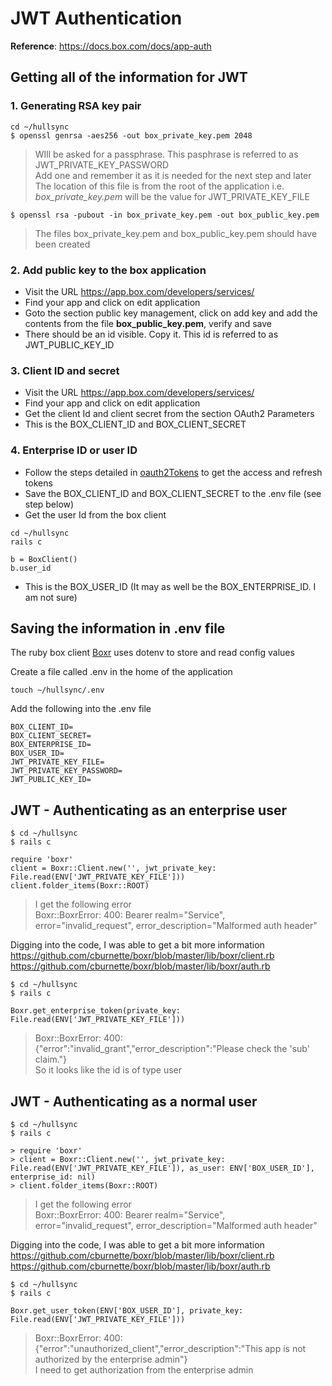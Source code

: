 # JWT Authentication
__Reference__: https://docs.box.com/docs/app-auth

## Getting all of the information for JWT

### 1. Generating RSA key pair
```
cd ~/hullsync
$ openssl genrsa -aes256 -out box_private_key.pem 2048
```
> WIll be asked for a passphrase. This pasphrase is referred to as JWT_PRIVATE_KEY_PASSWORD      
> Add one and remember it as it is needed for the next step and later     
> The location of this file is from the root of the application i.e. _box_private_key.pem_ will be the value for JWT_PRIVATE_KEY_FILE
```
$ openssl rsa -pubout -in box_private_key.pem -out box_public_key.pem
```
> The files box_private_key.pem and box_public_key.pem should have been created

### 2. Add public key to the box application
* Visit the URL https://app.box.com/developers/services/ 
* Find your app and click on edit application
* Goto the section public key management, click on add key and add the contents from the file __box_public_key.pem__, verify and save
* There should be an id visible. Copy it. This id is referred to as JWT_PUBLIC_KEY_ID

### 3. Client ID and secret 
* Visit the URL https://app.box.com/developers/services/ 
* Find your app and click on edit application
* Get the client Id and client secret from the section OAuth2 Parameters
* This is the BOX_CLIENT_ID and BOX_CLIENT_SECRET

### 4. Enterprise ID or user ID    
* Follow the steps detailed in [oauth2Tokens](https://github.com/uohull/hullsync/blob/master/doc/oauth2Tokens.md) to get the access and refresh tokens
* Save the BOX_CLIENT_ID and BOX_CLIENT_SECRET to the .env file (see step below)
* Get the user Id from the box client
```
cd ~/hullsync
rails c
```
```
b = BoxClient()
b.user_id
```
* This is the BOX_USER_ID (It may as well be the BOX_ENTERPRISE_ID. I am not sure)

## Saving the information in .env file
The ruby box client [Boxr](https://github.com/cburnette/boxr) uses dotenv to store and read config values

Create a file called .env in the home of the application
```
touch ~/hullsync/.env
```
Add the following into the .env file
```
BOX_CLIENT_ID=
BOX_CLIENT_SECRET=
BOX_ENTERPRISE_ID=
BOX_USER_ID=
JWT_PRIVATE_KEY_FILE=
JWT_PRIVATE_KEY_PASSWORD=
JWT_PUBLIC_KEY_ID=
```
## JWT - Authenticating as an enterprise user
```
$ cd ~/hullsync
$ rails c
```
```
require 'boxr'
client = Boxr::Client.new('', jwt_private_key: File.read(ENV['JWT_PRIVATE_KEY_FILE']))
client.folder_items(Boxr::ROOT)
```
> I get the following error    
> Boxr::BoxrError: 400: Bearer realm="Service", error="invalid_request", error_description="Malformed auth header"


Digging into the code, I was able to get a bit more information     
https://github.com/cburnette/boxr/blob/master/lib/boxr/client.rb    
https://github.com/cburnette/boxr/blob/master/lib/boxr/auth.rb
```
$ cd ~/hullsync
$ rails c
```
```
Boxr.get_enterprise_token(private_key: File.read(ENV['JWT_PRIVATE_KEY_FILE']))
```
> Boxr::BoxrError: 400: {"error":"invalid_grant","error_description":"Please check the 'sub' claim."}    
> So it looks like the id is of type user

## JWT - Authenticating as a normal user
```
$ cd ~/hullsync
$ rails c
```
```
> require 'boxr'
> client = Boxr::Client.new('', jwt_private_key: File.read(ENV['JWT_PRIVATE_KEY_FILE']), as_user: ENV['BOX_USER_ID'], enterprise_id: nil)
> client.folder_items(Boxr::ROOT)
```
> I get the following error    
> Boxr::BoxrError: 400: Bearer realm="Service", error="invalid_request", error_description="Malformed auth header"

Digging into the code, I was able to get a bit more information    
https://github.com/cburnette/boxr/blob/master/lib/boxr/client.rb    
https://github.com/cburnette/boxr/blob/master/lib/boxr/auth.rb
```
$ cd ~/hullsync
$ rails c
```
```
Boxr.get_user_token(ENV['BOX_USER_ID'], private_key: File.read(ENV['JWT_PRIVATE_KEY_FILE']))
```
> Boxr::BoxrError: 400: {"error":"unauthorized_client","error_description":"This app is not authorized by the enterprise admin"}    
> I need to get authorization from the enterprise admin
